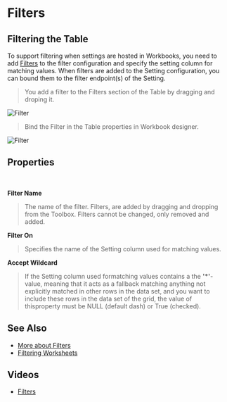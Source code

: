 
# Filters

## Filtering the Table
To support filtering when settings are hosted in Workbooks, you need to add [Filters](../filters/index.md) to the filter configuration and specify the setting column for matching values. When filters are added to the Setting configuration, you can bound them to the filter endpoint(s) of the Setting.
<br/>

>You add a filter to the Filters section of the Table by dragging and droping it.

![Filter](https://profitbasedocs.blob.core.windows.net/images/filtersintables1.png)
<br/>

>Bind the Filter in the Table properties in Workbook designer.

![Filter](https://profitbasedocs.blob.core.windows.net/images/filtersintables2.png)
## Properties
<br/>

**Filter Name**  
>The name of the filter. Filters, are added by dragging and dropping from the Toolbox. Filters cannot be changed, only removed and added.

**Filter On**  
>Specifies the name of the Setting column used for matching values.

**Accept Wildcard**  
>If the Setting column used formatching values contains a the **'*'**-value, meaning that it acts as a fallback matching anything not explicitly matched in other rows in the data set, and you want to include these rows in the data set of the grid, the value of thisproperty must be NULL (default dash) or True (checked).

## See Also
* [More about Filters](../filters/index.md)
* [Filtering Worksheets](../worksheets/filters.md)

## Videos
* [Filters](../../videos/filters.md)
